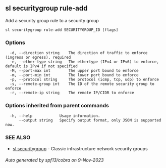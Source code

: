 ## sl securitygroup rule-add

Add a security group rule to a security group

```
sl securitygroup rule-add SECURITYGROUP_ID [flags]
```

### Options

```
  -d, --direction string    The direction of traffic to enforce (ingress or egress), required
  -e, --ether-type string   The ethertype (IPv4 or IPv6) to enforce, default is IPv4 if not specified
  -M, --port-max int        The upper port bound to enforce
  -m, --port-min int        The lower port bound to enforce
  -p, --protocol string     The protocol (icmp, tcp, udp) to enforce
  -s, --remote-group int    The ID of the remote security group to enforce
  -r, --remote-ip string    The remote IP/CIDR to enforce
```

### Options inherited from parent commands

```
  -h, --help            Usage information.
      --output string   Specify output format, only JSON is supported now.
```

### SEE ALSO

* [sl securitygroup](sl_securitygroup.md)	 - Classic infrastructure network security groups

###### Auto generated by spf13/cobra on 9-Nov-2023
